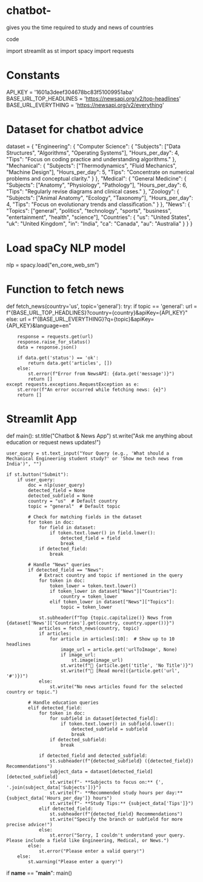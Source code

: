# chatbot-
gives you the time required to study and news of countries

code 

import streamlit as st
import spacy
import requests

# Constants
API_KEY = '1601a3deef304678bc83f51009951aba'  
BASE_URL_TOP_HEADLINES = 'https://newsapi.org/v2/top-headlines'
BASE_URL_EVERYTHING = 'https://newsapi.org/v2/everything'

# Dataset for chatbot advice
dataset = {
    "Engineering": {
        "Computer Science": {
            "Subjects": ["Data Structures", "Algorithms", "Operating Systems"],
            "Hours_per_day": 4,
            "Tips": "Focus on coding practice and understanding algorithms."
        },
        "Mechanical": {
            "Subjects": ["Thermodynamics", "Fluid Mechanics", "Machine Design"],
            "Hours_per_day": 5,
            "Tips": "Concentrate on numerical problems and conceptual clarity."
        }
    },
    "Medical": {
        "General Medicine": {
            "Subjects": ["Anatomy", "Physiology", "Pathology"],
            "Hours_per_day": 6,
            "Tips": "Regularly revise diagrams and clinical cases."
        },
        "Zoology": {
            "Subjects": ["Animal Anatomy", "Ecology", "Taxonomy"],
            "Hours_per_day": 4,
            "Tips": "Focus on evolutionary trends and classification."
        }
    },
    "News": {
        "Topics": ["general", "politics", "technology", "sports", "business", "entertainment", "health", "science"],
        "Countries": {
            "us": "United States",
            "uk": "United Kingdom",
            "in": "India",
            "ca": "Canada",
            "au": "Australia"
        }
    }
}

# Load spaCy NLP model
nlp = spacy.load("en_core_web_sm")

# Function to fetch news
def fetch_news(country='us', topic='general'):
    try:
        if topic == 'general':
            url = f"{BASE_URL_TOP_HEADLINES}?country={country}&apiKey={API_KEY}"
        else:
            url = f"{BASE_URL_EVERYTHING}?q={topic}&apiKey={API_KEY}&language=en"

        response = requests.get(url)
        response.raise_for_status()
        data = response.json()

        if data.get('status') == 'ok':
            return data.get('articles', [])
        else:
            st.error(f"Error from NewsAPI: {data.get('message')}")
            return []
    except requests.exceptions.RequestException as e:
        st.error(f"An error occurred while fetching news: {e}")
        return []

# Streamlit App
def main():
    st.title("Chatbot & News App")
    st.write("Ask me anything about education or request news updates!")

    user_query = st.text_input("Your Query (e.g., 'What should a Mechanical Engineering student study?' or 'Show me tech news from India')", "")

    if st.button("Submit"):
        if user_query:
            doc = nlp(user_query)
            detected_field = None
            detected_subfield = None
            country = "us"  # Default country
            topic = "general"  # Default topic

            # Check for matching fields in the dataset
            for token in doc:
                for field in dataset:
                    if token.text.lower() in field.lower():
                        detected_field = field
                        break
                if detected_field:
                    break

            # Handle "News" queries
            if detected_field == "News":
                # Extract country and topic if mentioned in the query
                for token in doc:
                    token_lower = token.text.lower()
                    if token_lower in dataset["News"]["Countries"]:
                        country = token_lower
                    elif token_lower in dataset["News"]["Topics"]:
                        topic = token_lower

                st.subheader(f"Top {topic.capitalize()} News from {dataset['News']['Countries'].get(country, country.upper())}")
                articles = fetch_news(country, topic)
                if articles:
                    for article in articles[:10]:  # Show up to 10 headlines
                        image_url = article.get('urlToImage', None)
                        if image_url:
                            st.image(image_url)
                        st.write(f"📰 {article.get('title', 'No Title')}")
                        st.write(f"🔗 [Read more]({article.get('url', '#')})")
                else:
                    st.write("No news articles found for the selected country or topic.")

            # Handle education queries
            elif detected_field:
                for token in doc:
                    for subfield in dataset[detected_field]:
                        if token.text.lower() in subfield.lower():
                            detected_subfield = subfield
                            break
                    if detected_subfield:
                        break

                if detected_field and detected_subfield:
                    st.subheader(f"{detected_subfield} ({detected_field}) Recommendations")
                    subject_data = dataset[detected_field][detected_subfield]
                    st.write(f"- **Subjects to focus on:** {', '.join(subject_data['Subjects'])}")
                    st.write(f"- **Recommended study hours per day:** {subject_data['Hours_per_day']} hours")
                    st.write(f"- **Study Tips:** {subject_data['Tips']}")
                elif detected_field:
                    st.subheader(f"{detected_field} Recommendations")
                    st.write("Specify the branch or subfield for more precise advice!")
                else:
                    st.error("Sorry, I couldn't understand your query. Please include a field like Engineering, Medical, or News.")
            else:
                st.error("Please enter a valid query!")
        else:
            st.warning("Please enter a query!")

if __name__ == "__main__":
    main()

